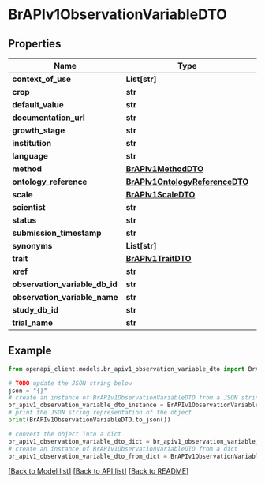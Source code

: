 # BrAPIv1ObservationVariableDTO


## Properties

Name | Type | Description | Notes
------------ | ------------- | ------------- | -------------
**context_of_use** | **List[str]** |  | [optional] 
**crop** | **str** |  | [optional] 
**default_value** | **str** |  | [optional] 
**documentation_url** | **str** |  | [optional] 
**growth_stage** | **str** |  | [optional] 
**institution** | **str** |  | [optional] 
**language** | **str** |  | [optional] 
**method** | [**BrAPIv1MethodDTO**](BrAPIv1MethodDTO.md) |  | [optional] 
**ontology_reference** | [**BrAPIv1OntologyReferenceDTO**](BrAPIv1OntologyReferenceDTO.md) |  | [optional] 
**scale** | [**BrAPIv1ScaleDTO**](BrAPIv1ScaleDTO.md) |  | [optional] 
**scientist** | **str** |  | [optional] 
**status** | **str** |  | [optional] 
**submission_timestamp** | **str** |  | [optional] 
**synonyms** | **List[str]** |  | [optional] 
**trait** | [**BrAPIv1TraitDTO**](BrAPIv1TraitDTO.md) |  | [optional] 
**xref** | **str** |  | [optional] 
**observation_variable_db_id** | **str** |  | [optional] 
**observation_variable_name** | **str** |  | [optional] 
**study_db_id** | **str** |  | [optional] 
**trial_name** | **str** |  | [optional] 

## Example

```python
from openapi_client.models.br_apiv1_observation_variable_dto import BrAPIv1ObservationVariableDTO

# TODO update the JSON string below
json = "{}"
# create an instance of BrAPIv1ObservationVariableDTO from a JSON string
br_apiv1_observation_variable_dto_instance = BrAPIv1ObservationVariableDTO.from_json(json)
# print the JSON string representation of the object
print(BrAPIv1ObservationVariableDTO.to_json())

# convert the object into a dict
br_apiv1_observation_variable_dto_dict = br_apiv1_observation_variable_dto_instance.to_dict()
# create an instance of BrAPIv1ObservationVariableDTO from a dict
br_apiv1_observation_variable_dto_from_dict = BrAPIv1ObservationVariableDTO.from_dict(br_apiv1_observation_variable_dto_dict)
```
[[Back to Model list]](../README.md#documentation-for-models) [[Back to API list]](../README.md#documentation-for-api-endpoints) [[Back to README]](../README.md)


